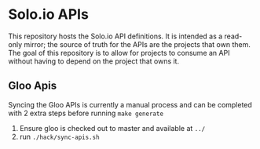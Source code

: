 # Solo.io APIs
This repository hosts the Solo.io API definitions. It is intended as a read-only mirror; the source of truth for the 
APIs are the projects that own them. The goal of this repository is to allow for projects to consume an API 
without having to depend on the project that owns it.

## Gloo Apis
Syncing the Gloo APIs is currently a manual process and can be completed with 2 extra steps 
before running `make generate`
1. Ensure gloo is checked out to master and available at `../`
2. run `./hack/sync-apis.sh`